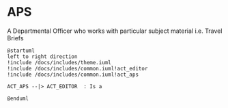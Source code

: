 # APS 

A Departmental Officer who works with particular subject material i.e. Travel Briefs

```plantuml format="svg" classes="uml myDiagram"
@startuml
left to right direction
!include /docs/includes/theme.iuml
!include /docs/includes/common.iuml!act_editor
!include /docs/includes/common.iuml!act_aps

ACT_APS --|> ACT_EDITOR  : Is a

@enduml
```